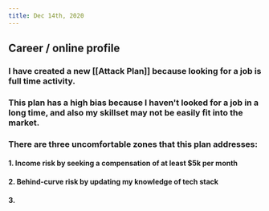 ```yaml
---
title: Dec 14th, 2020
---
```


## Career / online profile
### I have created a new [[Attack Plan]] because looking for a job is full time activity.
### This plan has a high bias because I haven't looked for a job in a long time, and also my skillset may not be easily fit into the market.
### There are three uncomfortable zones that this plan addresses:
#### 1. Income risk by seeking a compensation of at least $5k per month
#### 2. Behind-curve risk by updating my knowledge of tech stack
#### 3.
